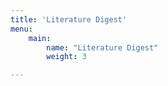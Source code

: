 ```yaml
---
title: 'Literature Digest'
menu:
    main:
        name: "Literature Digest"
        weight: 3

---
```

